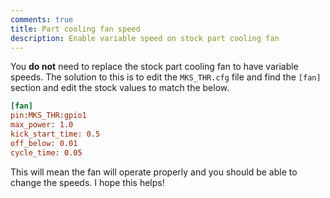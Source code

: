 ```yaml
---
comments: true
title: Part cooling fan speed
description: Enable variable speed on stock part cooling fan
---
```


You **do not** need to replace the stock part cooling fan to have variable speeds. The solution to this is to edit the `MKS_THR.cfg` file and find the `[fan]` section and edit the stock values to match the below. 

```cfg
[fan]
pin:MKS_THR:gpio1
max_power: 1.0
kick_start_time: 0.5
off_below: 0.01
cycle_time: 0.05
```

This will mean the fan will operate properly and you should be able to change the speeds. I hope this helps!